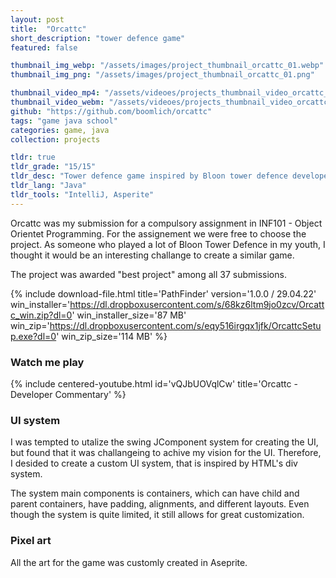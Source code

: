 ```yaml
---
layout: post
title:  "Orcattc"
short_description: "tower defence game"
featured: false

thumbnail_img_webp: "/assets/images/project_thumbnail_orcattc_01.webp"
thumbnail_img_png: "/assets/images/project_thumbnail_orcattc_01.png"

thumbnail_video_mp4: "/assets/videoes/projects_thumbnail_video_orcattc_01.mp4"
thumbnail_video_webm: "/assets/videoes/projects_thumbnail_video_orcattc_01.webm"
github: "https://github.com/boomlich/orcattc"
tags: "game java school"
categories: game, java
collection: projects

tldr: true
tldr_grade: "15/15"
tldr_desc: "Tower defence game inspired by Bloon tower defence developed as school mandatory assignment"
tldr_lang: "Java"
tldr_tools: "IntelliJ, Asperite"
---
```


Orcattc was my submission for a compulsory assignment in INF101 - Object Orientet Programming. For the assignement we were free to choose
the project. As someone who played a lot of Bloon Tower Defence in my youth, I thought it would be an interesting challange to create a similar
game.

The project was awarded "best project" among all 37 submissions.

{% include download-file.html
    title='PathFinder' version='1.0.0 / 29.04.22'
    win_installer='https://dl.dropboxusercontent.com/s/68kz6ltm9jo0zcv/Orcattc_win.zip?dl=0' win_installer_size='87 MB'
    win_zip='https://dl.dropboxusercontent.com/s/eqy516irgqx1jfk/OrcattcSetup.exe?dl=0' win_zip_size='114 MB'
%}

### Watch me play

{% include centered-youtube.html
    id='vQJbUOVqlCw'
    title='Orcattc - Developer Commentary'
%}

### UI system

I was tempted to utalize the swing JComponent system for creating the UI, but found that it was challangeing to achive my vision for the UI. Therefore, I desided to create a custom UI system, that is inspired by HTML's div system.

The system main components is containers, which can have child and parent containers, have padding, alignments, and different layouts. Even though the system is quite limited, it still allows for great customization.

### Pixel art

All the art for the game was customly created in Aseprite.
